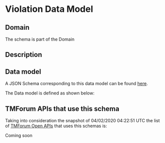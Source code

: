 # Violation Data Model

## Domain

The  schema is part of the  Domain

## Description



## Data model

A JSON Schema corresponding to this data model can be found
[here](https://github.com/tmforum-rand/schemas/blob/candidates/EngagedParty/Violation.schema.json).

The Data model is defined as shown below:




## TMForum APIs that use this schema

Taking into consideration the snapshot of 04/02/2020 04:22:51 UTC the list of [TMForum Open APIs](https://www.tmforum.org/open-apis/) that uses this schemas is:

Coming soon